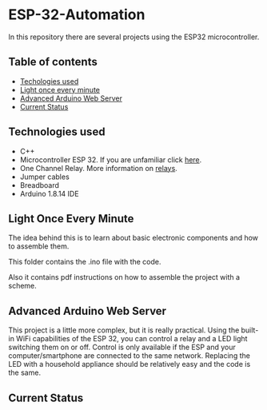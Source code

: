 # ESP-32-Automation
In this repository there are several projects using the ESP32 microcontroller.

## Table of contents
* [Techologies used](#technologies-used)
* [Light once every minute](#light-once-every-minute)
* [Advanced Arduino Web Server](#advanced-arduino-web-server)
* [Current Status](#current-status)



## Technologies used
+ C++
+ Microcontroller ESP 32.  If you are unfamiliar click [here](https://www.espressif.com/en/products/socs/esp32).
+ One Channel Relay. More information on [relays](https://en.wikipedia.org/wiki/Relay).
+ Jumper cables
+ Breadboard
+ Arduino 1.8.14 IDE



## Light Once Every Minute
The idea behind this is to learn about basic electronic components and how to assemble them. 

This folder contains the .ino file with the code.

Also it contains pdf instructions on how to assemble the project with a scheme.



## Advanced Arduino Web Server
This project is a little more complex, but it is really practical.
Using the built-in WiFi capabilities of the ESP 32, you can control a relay and a LED light switching them on or off.
Control is only available if the ESP and your computer/smartphone are connected to the same network.
Replacing the LED with a household appliance should be relatively easy and the code is the same.

## Current Status
